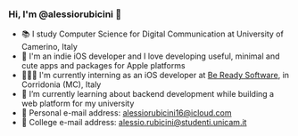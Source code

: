 ### Hi, I'm @alessiorubicini 👋

- 📚 I study Computer Science for Digital Communication at University of Camerino, Italy
- 📱 I'm an indie iOS developer and I love developing useful, minimal and cute apps and packages for Apple platforms
- 👨🏻‍💻 I'm currently interning as an iOS developer at [Be Ready Software](https://appload.studio), in Corridonia (MC), Italy
- 🌱 I’m currently learning about backend development while building a web platform for my university
- 📧 Personal e-mail address: alessiorubicini16@icloud.com
- 📧 College e-mail address: alessio.rubicini@studenti.unicam.it

<!--
**alessiorubicini/alessiorubicini** is a ✨ _special_ ✨ repository because its `README.md` (this file) appears on your GitHub profile.

Here are some ideas to get you started:

- 🔭 I’m currently working on ...
- 🌱 I’m currently learning ...
- 👯 I’m looking to collaborate on ...
- 🤔 I’m looking for help with ...
- 💬 Ask me about ...
- 📫 How to reach me: ...
- 😄 Pronouns: ...
- ⚡ Fun fact: ...
-->
